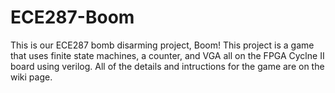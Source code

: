 # ECE287-Boom
This is our ECE287 bomb disarming project, Boom!
This project is a game that uses finite state machines, a counter, and VGA all on the 
FPGA Cyclne II board using verilog. All of the details and intructions for the game are on the wiki page. 
